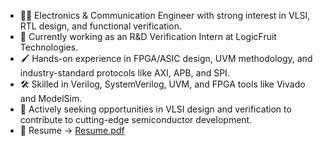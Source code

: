 - 👨‍🎓 Electronics & Communication Engineer with strong interest in VLSI, RTL design, and functional verification.
- 💼 Currently working as an R&D Verification Intern at LogicFruit Technologies.
- 🖌️ Hands-on experience in FPGA/ASIC design, UVM methodology, and industry-standard protocols like AXI, APB, and SPI.
- 🛠️ Skilled in Verilog, SystemVerilog, UVM, and FPGA tools like Vivado and ModelSim.
- 🔭 Actively seeking opportunities in VLSI design and verification to contribute to cutting-edge semiconductor development.
- 📜 Resume -> [Resume.pdf](https://drive.google.com/drive/folders/1niIVONYikiXUTZe3jwNngfftPmfelfvI)

<!---
Griseoh/Griseoh is a ✨ special ✨ repository because its `README.md` (this file) appears on your GitHub profile.
You can click the Preview link to take a look at your changes.
--->
